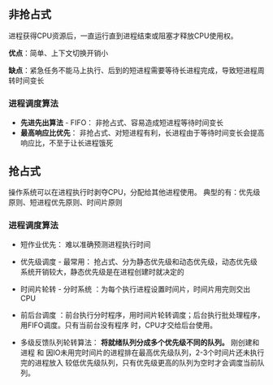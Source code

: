
## 非抢占式
进程获得CPU资源后，一直运行直到进程结束或阻塞才释放CPU使用权。

**优点**：简单、上下文切换开销小

**缺点**：紧急任务不能马上执行、后到的短进程需要等待长进程完成，导致短进程周转时间变长

### 进程调度算法
- **先进先出算法** - FIFO： 非抢占式、容易造成短进程等待时间变长
- **最高响应比优先**： 非抢占式、对短进程有利，长进程由于等待时间变长会提高响应比，不至于让长进程饿死
## 抢占式

操作系统可以在进程执行时剥夺CPU，分配给其他进程使用。 典型的有：优先级原则、短进程优先原则、时间片原则

### 进程调度算法
- 短作业优先： 难以准确预测进程执行时间
- 优先级调度 - 最常用： 抢占式、分为静态优先级和动态优先级，动态优先级系统开销较大，静态优先级是在进程创建时就决定的
- 时间片轮转 - 分时系统 ：为每个执行进程设置时间片，时间片用完则交出CPU

- 前后台调度 ：前台执行分时程序，用时间片轮转调度；后台执行批处理程序，用FIFO调度。只有当前台没有程序 时，CPU才交给后台使用。
- 多级反馈队列轮转算法： <b>将就绪队列分成多个优先级不同的队列。</b> 刚创建和进程 和 因IO未用完时间片的进程排在最高优先级队列，2-3个时间片还未执行完的进程放入 较低优先级队列，只有优先级更高的队列为空时才会调度当前队列。
